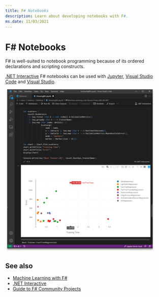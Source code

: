 ```yaml
---
title: F# Notebooks
description: Learn about developing notebooks with F#.
ms.date: 11/03/2021
---
```

# F# Notebooks

F# is well-suited to notebook programming because of its ordered declarations and scripting constructs.

[.NET Interactive](https://github.com/dotnet/interactive/#net-interactive-) F# notebooks can be used with [Jupyter](https://github.com/dotnet/interactive/#jupyter-and-nteract), [Visual Studio Code](https://github.com/dotnet/interactive#notebooks-with-net) and [Visual Studio](https://marketplace.visualstudio.com/items?itemName=MLNET.notebook).

![.NET Interactive notebook using ML.NET](./img/fsharp-mlnet-notebook.png)

## See also

- [Machine Learning with F#](machine-learning.md)
- [.NET Interactive](https://github.com/dotnet/interactive/)
- [Guide to F# Community Projects](https://fsharp.org/community/projects/)
